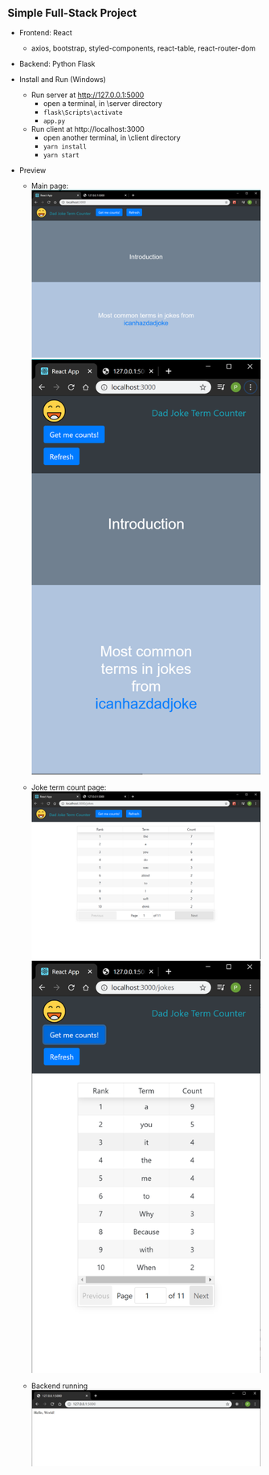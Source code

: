 ## Simple Full-Stack Project 
- Frontend: React
    - axios, bootstrap, styled-components, react-table, react-router-dom
    
- Backend: Python Flask

- Install and Run (Windows)
    - Run server at http://127.0.0.1:5000
        - open a terminal, in \server directory
        - `flask\Scripts\activate`
        - `app.py` 
    - Run client at http://localhost:3000 
        - open another terminal, in \client directory
        - `yarn install`
        - `yarn start`

- Preview    
    - Main page:
    ![](screenshots/mainpage.png)
    ![](screenshots/mainpage_s.png)
    
    - Joke term count page:
    ![](screenshots/joketable.png)
    ![](screenshots/joketable_s.png)
    
    - Backend running
    ![](screenshots/backend.png)
    
      

